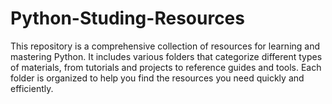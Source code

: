 # Python-Studing-Resources
This repository is a comprehensive collection of resources for learning and mastering Python. It includes various folders that categorize different types of materials, from tutorials and projects to reference guides and tools. Each folder is organized to help you find the resources you need quickly and efficiently.
